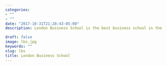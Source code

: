 ```yaml
---
categories:
- ""
- ""
date: "2017-10-31T21:28:43-05:00"
description: London Business School is the best business school in the UK. It offers graduate programs ranging from early careers to executive MBAs. Its flagship MBA programme is constantly ranked top 2 in Europe according to Financial Times.

draft: false
image: lbs.jpg
keywords: ""
slug: lbs
title: London Business School
---
```


